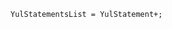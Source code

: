 <!-- This file is generated automatically by infrastructure scripts. Please don't edit by hand. -->

```{ .ebnf .slang-ebnf #YulStatementsList }
YulStatementsList = YulStatement+;
```
